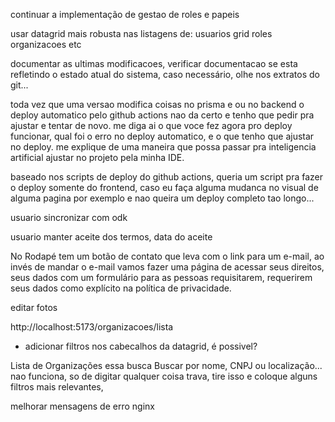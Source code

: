 
continuar a implementação de gestao de roles e papeis

usar datagrid mais robusta nas listagens de:
usuarios
grid
roles
organizacoes etc

documentar as ultimas modificacoes, verificar documentacao se esta refletindo o estado atual do sistema, caso necessário, olhe nos extratos do git...

toda vez que uma versao modifica coisas no prisma e ou no backend o deploy automatico pelo github actions nao da certo e tenho que pedir pra ajustar e tentar de novo.
me diga ai o que voce fez agora pro deploy funcionar, qual foi o erro no deploy automatico, e o que tenho que ajustar no deploy. me explique de uma maneira que possa passar pra inteligencia artificial ajustar no projeto pela minha IDE.

baseado nos scripts de deploy do github actions, queria um script pra fazer o deploy somente do frontend, caso eu faça alguma mudanca no visual de alguma pagina por exemplo e nao queira um deploy completo tao longo...

usuario sincronizar com odk

usuario manter aceite dos termos, data do aceite


No Rodapé tem um botão de contato que leva com o link para um e-mail, ao invés de mandar o e-mail vamos fazer uma página de acessar seus direitos, seus dados com um formulário para as pessoas requisitarem, requerirem seus dados como explícito na política de privacidade.





editar fotos

http://localhost:5173/organizacoes/lista
- adicionar filtros nos cabecalhos da datagrid, é possivel?

Lista de Organizações  essa busca Buscar por nome, CNPJ ou localização... nao funciona, so de digitar qualquer coisa trava, tire isso e coloque alguns filtros mais relevantes, 




melhorar mensagens de erro nginx

